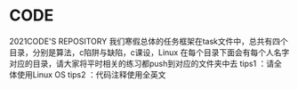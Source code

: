 # CODE
2021CODE'S REPOSITORY
我们寒假总体的任务框架在task文件中，总共有四个目录，分别是算法，c陷阱与缺陷，c课设，Linux 在每个目录下面会有每个人名字对应的目录，请大家将平时相关的练习都push到对应的文件夹中去
tips1 ：请全体使用Linux OS
tips2 ：代码注释使用全英文
